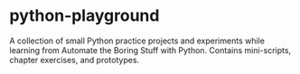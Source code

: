 # python-playground
A collection of small Python practice projects and experiments while learning from Automate the Boring Stuff with Python. Contains mini-scripts, chapter exercises, and prototypes.
